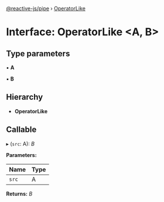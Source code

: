 [@reactive-js/pipe](../README.md) › [OperatorLike](operatorlike.md)

# Interface: OperatorLike <**A, B**>

## Type parameters

▪ **A**

▪ **B**

## Hierarchy

* **OperatorLike**

## Callable

▸ (`src`: A): *B*

**Parameters:**

Name | Type |
------ | ------ |
`src` | A |

**Returns:** *B*
